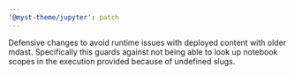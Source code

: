 ```yaml
---
'@myst-theme/jupyter': patch
---
```


Defensive changes to avoid runtime issues with deployed content with older mdast. Specifically this guards against not being able to look up notebook scopes in the execution provided because of undefined slugs.
